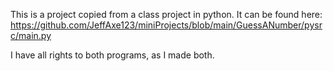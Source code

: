 This is a project copied from a class project in python. It can be found here: https://github.com/JeffAxe123/miniProjects/blob/main/GuessANumber/pysrc/main.py

I have all rights to both programs, as I made both.
